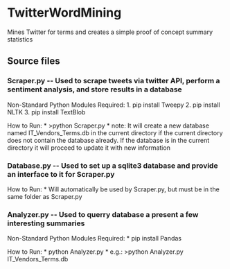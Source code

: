 # TwitterWordMining
Mines Twitter for terms and creates a simple proof of concept summary statistics

## Source files
### Scraper.py -- Used to scrape tweets via twitter API, perform a sentiment analysis, and store results in a database

Non-Standard Python Modules Required:
	1. pip install Tweepy
	2. pip install NLTK
	3. pip install TextBlob
		
How to Run:
	* >python Scraper.py
	* note: It will create a new database named IT_Vendors_Terms.db in the current directory if the current directory does not contain the database already. If the database is in the current directory it will proceed to update it with new information
	
### Database.py -- Used to set up a sqlite3 database and provide an interface to it for Scraper.py

How to Run:
	* Will automatically be used by Scraper.py, but must be in the same folder as Scraper.py


### Analyzer.py -- Used to querry database a present a few interesting summaries

Non-Standard Python Modules Required:
	* pip install Pandas

How to Run:
	* python Analyzer.py <path to database>
	* e.g.: >python Analyzer.py IT_Vendors_Terms.db
